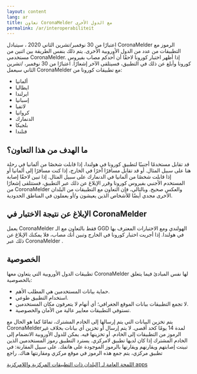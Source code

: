 ```yaml
---
layout: content
lang: ar
title: تعاون CoronaMelder مع الدول الأخرى
permalink: /ar/interoperabiliteit
---
```

اعتبارًا من 30 نوفمبر/تشرين الثاني 2020 ، سيتبادل CoronaMelder الرموز مع التطبيقات من عدد من الدول الأوروبية الأخرى. يتم ذلك بنفس الطريقة بين اثنين من مستخدمي  CoronaMelder. إذا أظهر اختبار كورونا لاحقًا أن أحدكم مصاب بفيروس كورونا وأبلغ عن ذلك في التطبيق، فسيتلقى الآخر إشعارًا.
اعتبارًا من 30 نوفمبر، /تشرين الثاني سيعمل CoronaMelder مع تطبيقات كورونا من:

-  ألمانيا
-  ايطاليا
-  ايرلندا
-  إسبانيا
-  لاتفيا
-  كرواتيا
-  الدنمارك
- بلجيكا
- فنلندا

##  ما الهدف من هذا التعاون؟

قد تقابل مستخدمًا أجنبيًا لتطبيق كورونا في هولندا، إذا قابلت شخصًا من ألمانيا في رحلة هنا على سبيل المثال. أو قد تقابل مسافرًا آخرًا في الخارج، إذا كنت مسافرًا إلى ألمانيا أو إذا قابلت شخصًا من ألمانيا في الدنمارك على سبيل المثال.
إذا تبين لاحقًا إصابة المستخدم الأجنبي بفيروس كورونا وقرر الإبلاغ عن ذلك عبر التطبيق، فستتلقى إشعارًا من CoronaMelder والعكس صحيح. وبالتالي، فإن التعاون مع التطبيقات من البلدان الأخرى مجدي أيضًا للأشخاص الذين يعيشون و/أو يعملون في المناطق الحدودية.
##  الإبلاغ عن نتيجة الاختبار في  CoronaMelder   

يعمل CoronaMelder فقط بالتعاون مع الـ GGD الهولندي ومع الاختبارات المعترف بها في هولندا. إذا أجريت اختبار كورونا في الخارج وتبين أنك مصاب، فلا يمكنك الإبلاغ عن ذلك عبر  CoronaMelder . 
##  الخصوصية

تطبيقات الدول الأوروبية التي يتعاون معها CoronaMelder لها نفس المبادئ فيما يتعلق بالخصوصية:
- حماية بيانات المستخدمين هي المطلب الأهم.
- استخدام التطبيق طوعي.
-  لا تجمع التطبيقات بيانات الموقع الجغرافي؛ أي أنهام لا يتعرفون مكان المستخدمين.
-  تستوفي التطبيقات معايير عالية من الأمان والخصوصية.

يتم تخزين البيانات التي يتم إرسالها إلى الخادم المشترك، تمامًا كما هو الحال مع  CoronaMelderلمدة 14 يومًا كحد أقصى. لا يتم إرسال أو تخزين أي بيانات بخلاف غير الرموز من التطبيقات إلى الخادم. أو تخزينها فيه.
يمكن للدول الأوروبية الانضمام إلى الخادم المشترك إذا كان لديها تطبيق لامركزي. يسترد التطبيق رموز المستخدمين الذين تبينت إصابتهم ويقارنهم ويقارنها بالرموز الموجودة على هاتفك.
على سبيل المقارنة: في تطبيق مركزي، يتم جمع هذه الرموز في موقع مركزي ومقارنتها هناك. راجع 

<a href="https://ec.europa.eu/info/live-work-travel-eu/health/coronavirus-response/travel-during-coronavirus-pandemic/how-tracing-and-warning-apps-can-help-during-pandemic_en" target="_blank" rel="noopener noreferrer" lang="en" hreflang="en">اللمحة العامة لـ [البلدان ذات التطبيقات المركزية واللامركزية 
apps</a>
